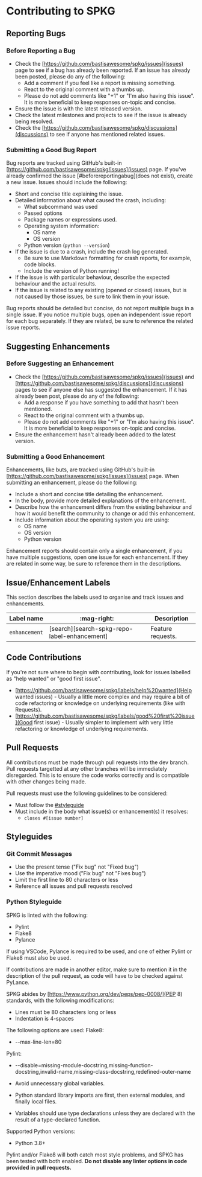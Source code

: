 # Contributing to SPKG
## Reporting Bugs
### Before Reporting a Bug
- Check the [https://github.com/bastisawesome/spkg/issues](issues) page to see
if a bug has already been reported. If an issue has already been posted, please
do any of the following:
    - Add a comment if you feel like a report is missing something.
    - React to the original comment with a thumbs up.
    - Please do not add comments like "+1" or "I'm also having this issue". It
is more beneficial to keep responses on-topic and concise.
- Ensure the issue is with the latest released version.
- Check the latest milestones and projects to see if the issue is already being
resolved.
- Check the [https://github.com/bastisawesome/spkg/discussions](discussions) to
see if anyone has mentioned related issues.

### Submitting a Good Bug Report
Bug reports are tracked using GitHub's built-in
[https://github.com/bastisawesome/spkg/issues](issues) page. If you've already
confirmed the issue [#beforereportingabug](does not exist), create a new issue.
Issues should include the following:
- Short and concise title explaining the issue.
- Detailed information about what caused the crash, including:
    - What subcommand was used
    - Passed options
    - Package names or expressions used.
    - Operating system information:
        - OS name
        - OS version
    - Python version (`python --version`)
- If the issue is due to a crash, include the crash log generated.
    - Be sure to use Markdown formatting for crash reports, for example, code
blocks.
    - Include the version of Python running!
- If the issue is with particular behaviour, describe the expected behaviour and
the actual results.
- If the issue is related to any existing (opened or closed) issues, but is not
caused by those issues, be sure to link them in your issue.

Bug reports should be detailed but concise, do not report multiple bugs in a
single issue. If you notice multiple bugs, open an independent issue report for
each bug separately. If they are related, be sure to reference the related
issue reports.

## Suggesting Enhancements
### Before Suggesting an Enhancement
- Check the [https://github.com/bastisawesome/spkg/issues](issues) and
[https://github.com/bastisawesome/spkg/discussions](discussions) pages to see
if anyone else has suggested the enhancement. If it has already been post,
please do any of the following:
    - Add a response if you have something to add that hasn't been mentioned.
    - React to the original comment with a thumbs up.
    - Please do not add comments like "+1" or "I'm also having this issue". It
is more beneficial to keep responses on-topic and concise.
- Ensure the enhancement hasn't already been added to the latest version.

### Submitting a Good Enhancement
Enhancements, like buts, are tracked using GitHub's built-in 
[https://github.com/bastisawesome/spkg/issues](issues) page. When submitting an
enhancement, please do the following:
- Include a short and concise title detailing the enhancement.
- In the body, provide more detailed explanations of the enhancement.
- Describe how the enhancement differs from the existing behaviour and how it
would benefit the community to change or add this enhancement.
- Include information about the operating system you are using:
    - OS name
    - OS version
    - Python version

Enhancement reports should contain only a single enhancement, if you have
multiple suggestions, open one issue for each enhancement. If they are related
in some way, be sure to reference them in the descriptions.

## Issue/Enhancement Labels
This section describes the labels used to organise and track issues and
enhancements.

| Label name  | :mag-right: | Description |
| --- | --- | --- |
| `enhancement` | [search][search-spkg-repo-label-enhancement] | Feature requests. |

## Code Contributions
If you're not sure where to begin with contributing, look for issues labelled as
"help wanted" or "good first issue".
- [https://github.com/bastisawesome/spkg/labels/help%20wanted](Help wanted issues) -
Usually a little more complex and may require a bit of
code refactoring or knowledge on underlying requirements (like with Requests).
- [https://github.com/bastisawesome/spkg/labels/good%20first%20issue](Good first issue) -
Usually simpler to implement with very little refactoring or knowledge of
underlying requirements.

## Pull Requests
All contributions must be made through pull requests into the dev branch. Pull
requests targetted at any other branches will be immediately disregarded. This
is to ensure the code works correctly and is compatible with other changes being
made.

Pull requests must use the following guidelines to be considered:
- Must follow the [#styleguide](styleguide)
- Must include in the body what issue(s) or enhancement(s) it resolves:
    - `closes #[issue number]`

## Styleguides
### Git Commit Messages
- Use the present tense ("Fix bug" not "Fixed bug")
- Use the imperative mood ("Fix bug" not "Fixes bug")
- Limit the first line to 80 characters or less
- Reference **all** issues and pull requests resolved

### Python Styleguide
SPKG is linted with the following:
- Pylint
- Flake8
- Pylance

If using VSCode, Pylance is required to be used, and one of either Pylint or
Flake8 must also be used.

If contributions are made in another editor, make sure to mention it in the
description of the pull request, as code will have to be checked against
PyLance.

SPKG abides by [https://www.python.org/dev/peps/pep-0008/](PEP 8) standards,
with the following modifications:
- Lines must be 80 characters long or less
- Indentation is 4-spaces

The following options are used:
Flake8:
- --max-line-len=80

Pylint:
- --disable=missing-module-docstring,missing-function-docstring,invalid-name,missing-class-docstring,redefined-outer-name

- Avoid unnecessary global variables.
- Python standard library imports are first, then external modules, and finally
local files.
- Variables should use type declarations unless they are declared with the
result of a type-declared function.

Supported Python versions:
- Python 3.8+

Pylint and/or Flake8 will both catch most style problems, and SPKG has been
tested with both enabled. **Do not disable any linter options in code provided
in pull requests.**

